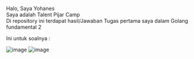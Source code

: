 Halo, Saya Yohanes <br>
Saya adalah Talent Pijar Camp <br>
Di repository ini terdapat hasil/Jawaban Tugas pertama saya dalam Golang fundamental 2 <br>

Ini untuk soalnya :

![image](https://github.com/yohansky/tugas-introgo2/assets/69236028/9b849733-9f23-4485-94af-25f1bcacfd11)
![image](https://github.com/yohansky/tugas-introgo2/assets/69236028/aad15b04-4d74-45f7-afdb-59c576cce621)

